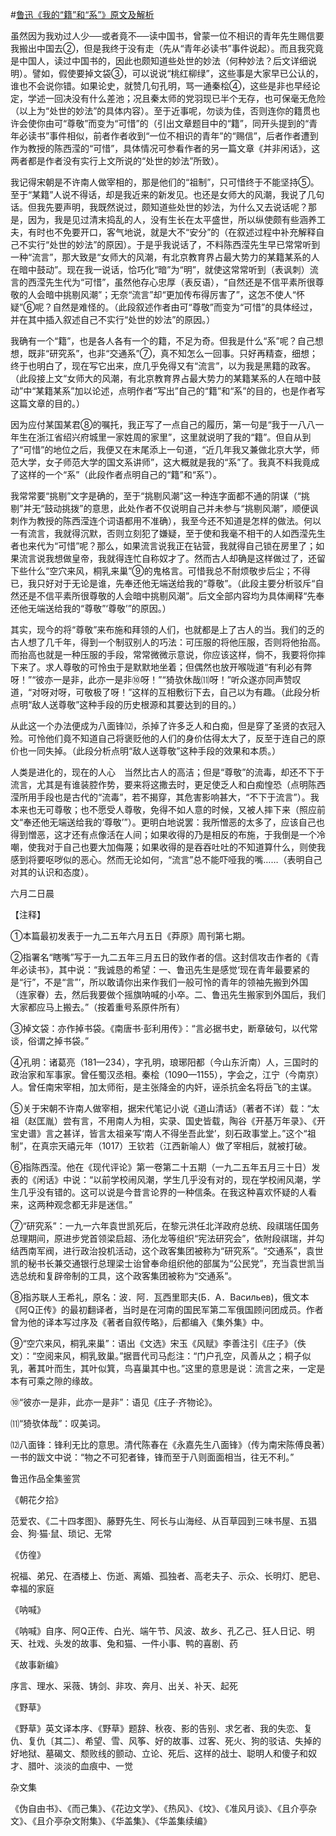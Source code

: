 #[鲁迅《我的“籍”和“系”》原文及解析](https://www.vrrw.net/wx/7565.html)

虽然因为我劝过人少──或者竟不──读中国书，曾蒙一位不相识的青年先生赐信要我搬出中国去②，但是我终于没有走（先从“青年必读书”事件说起）。而且我究竟是中国人，读过中国书的，因此也颇知道些处世的妙法（何种妙法？后文详细说明）。譬如，假使要掉文袋③，可以说说“桃红柳绿”，这些事是大家早已公认的，谁也不会说你错。如果论史，就赞几句孔明，骂一通秦桧④，这些是非也早经论定，学述一回决没有什么差池；况且秦太师的党羽现已半个无存，也可保毫无危险（以上为“处世的妙法”的具体内容）。至于近事呢，勿谈为佳，否则连你的籍贯也许会使你由可“尊敬”而变为“可惜”的（引出文章题目中的“籍”，同开头提到的“青年必读书”事件相似，前者作者收到“一位不相识的青年”的“赐信”，后者作者遭到作为教授的陈西滢的“可惜”，具体情况可参看作者的另一篇文章《并非闲话》，这两者都是作者没有实行上文所说的“处世的妙法”所致）。



我记得宋朝是不许南人做宰相的，那是他们的“祖制”，只可惜终于不能坚持⑤。至于“某籍”人说不得话，却是我近来的新发见。也还是女师大的风潮，我说了几句话。但我先要声明，我既然说过，颇知道些处世的妙法，为什么又去说话呢？那是，因为，我是见过清末捣乱的人，没有生长在太平盛世，所以纵使颇有些涵养工夫，有时也不免要开口，客气地说，就是大不“安分”的（在叙述过程中补充解释自己不实行“处世的妙法”的原因）。于是乎我说话了，不料陈西滢先生早已常常听到一种“流言”，那大致是“女师大的风潮，有北京教育界占最大势力的某籍某系的人在暗中鼓动”。现在我一说话，恰巧化“暗”为“明”，就使这常常听到（表讽刺）流言的西滢先生代为“可惜”，虽然他存心忠厚（表反语），“自然还是不信平素所很尊敬的人会暗中挑剔风潮”；无奈“流言”却“更加传布得厉害了”，这怎不使人“怀疑”⑥呢？自然是难怪的。（此段叙述作者由可“尊敬”而变为“可惜”的具体经过，并在其中插入叙述自己不实行“处世的妙法”的原因。）

我确有一个“籍”，也是各人各有一个的籍，不足为奇。但我是什么“系”呢？自己想想，既非“研究系”，也非“交通系”⑦，真不知怎么一回事。只好再精查，细想；终于也明白了，现在写它出来，庶几乎免得又有“流言”，以为我是黑籍的政客。（此段接上文“女师大的风潮，有北京教育界占最大势力的某籍某系的人在暗中鼓动”中“某籍某系”加以论述，点明作者“写出”自己的“籍”和“系”的目的，也是作者写这篇文章的目的。）

因为应付某国某君⑧的嘱托，我正写了一点自己的履历，第一句是“我于一八八一年生在浙江省绍兴府城里一家姓周的家里”，这里就说明了我的“籍”。但自从到了“可惜”的地位之后，我便又在末尾添上一句道，“近几年我又兼做北京大学，师范大学，女子师范大学的国文系讲师”，这大概就是我的“系”了。我真不料我竟成了这样的一个“系”（此段作者点明自己的“籍”和“系”）。

我常常要“挑剔”文字是确的，至于“挑剔风潮”这一种连字面都不通的阴谋（“挑剔”并无“鼓动挑拨”的意思，此处作者不仅说明自己并未参与“挑剔风潮”，顺便讽刺作为教授的陈西滢连个词语都用不准确），我至今还不知道是怎样的做法。何以一有流言，我就得沉默，否则立刻犯了嫌疑，至于使和我毫不相干的人如西滢先生者也来代为“可惜”呢？那么，如果流言说我正在钻营，我就得自己锁在房里了；如果流言说我想做皇帝，我就得连忙自称奴才了。然而古人却确是这样做过了，还留下些什么“空穴来风，桐乳来巢”⑨的鬼格言。可惜我总不耐烦敬步后尘；不得已，我只好对于无论是谁，先奉还他无端送给我的“尊敬”。（此段主要分析驳斥“自然还是不信平素所很尊敬的人会暗中挑剔风潮”。后文全部内容均为具体阐释“先奉还他无端送给我的“尊敬”‘尊敬’”的原因。）

其实，现今的将“尊敬”来布施和拜领的人们，也就都是上了古人的当。我们的乏的古人想了几千年，得到一个制驭别人的巧法：可压服的将他压服，否则将他抬高。而抬高也就是一种压服的手段，常常微微示意说，你应该这样，倘不，我要将你摔下来了。求人尊敬的可怜虫于是默默地坐着；但偶然也放开喉咙道“有利必有弊呀！”“彼亦一是非，此亦一是非⑩呀！”“猗欤休哉⑾呀！”听众遂亦同声赞叹道，“对呀对呀，可敬极了呀！”这样的互相敷衍下去，自己以为有趣。（此段分析点明“敌人送尊敬”这种手段的历史根源和其要达到的目的。）

从此这一个办法便成为八面锋⑿，杀掉了许多乏人和白痴，但是穿了圣贤的衣冠入殓。可怜他们竟不知道自己将褒贬他的人们的身价估得太大了，反至于连自己的原价也一同失掉。（此段分析点明“敌人送尊敬”这种手段的效果和本质。）

人类是进化的，现在的人心　当然比古人的高洁；但是“尊敬”的流毒，却还不下于流言，尤其是有谁装腔作势，要来将这撒去时，更足使乏人和白痴惶恐（点明陈西滢所用手段也是古代的“流毒”，若不揭穿，其危害影响甚大，“不下于流言”）。我本来也无可尊敬；也不愿受人尊敬，免得不如人意的时候，又被人摔下来（照应前文“奉还他无端送给我的‘尊敬’”）。更明白地说罢：我所憎恶的太多了，应该自己也得到憎恶，这才还有点像活在人间；如果收得的乃是相反的布施，于我倒是一个冷嘲，使我对于自己也要大加侮蔑；如果收得的是吞吞吐吐的不知道算什么，则使我感到将要呕哕似的恶心。然而无论如何，“流言”总不能吓哑我的嘴……（表明自己对其的认识和态度）。

六月二日晨





【注释】

①本篇最初发表于一九二五年六月五日《莽原》周刊第七期。

②指署名“瞎嘴”写于一九二五年三月五日的致作者的信。这封信攻击作者的《青年必读书》，其中说：“我诚恳的希望：一、鲁迅先生是感觉‘现在青年最要紧的是“行”，不是“言”’，所以敢请你出来作我们一般可怜的青年的领袖先搬到外国（连家眷）去，然后我要做个摇旗呐喊的小卒。二、鲁迅先生搬家到外国后，我们大家都应马上搬去。”（按着重号系原件所有）

③掉文袋：亦作掉书袋。《南唐书·彭利用传》：“言必据书史，断章破句，以代常谈，俗谓之掉书袋。”

④孔明：诸葛亮（181—234），字孔明，琅琊阳都（今山东沂南）人，三国时的政治家和军事家。曾任蜀汉丞相。秦桧（1090—1155），字会之，江宁（今南京）人。曾任南宋宰相，加太师衔，是主张降金的内奸，诬杀抗金名将岳飞的主谋。

⑤关于宋朝不许南人做宰相，据宋代笔记小说《道山清话》（著者不详）载：“太祖（赵匡胤）尝有言，不用南人为相，实录、国史皆载，陶谷《开基万年录》、《开宝史谱》言之甚详，皆言太祖亲写‘南人不得坐吾此堂’，刻石政事堂上。”这个“祖制”，在真宗天禧元年（1017）王钦若（江西新喻人）做了宰相后，就被打破。

⑥指陈西滢。他在《现代评论》第一卷第二十五期（一九二五年五月三十日）发表的《闲话》中说：“以前学校闹风潮，学生几乎没有对的，现在学校闹风潮，学生几乎没有错的。这可以说是今昔言论界的一种信条。在我这种喜欢怀疑的人看来，这两种观念都无非是迷信。”

⑦“研究系”：一九一六年袁世凯死后，在黎元洪任北洋政府总统、段祺瑞任国务总理期间，原进步党首领梁启超、汤化龙等组织“宪法研究会”，依附段祺瑞，并勾结西南军阀，进行政治投机活动，这个政客集团被称为“研究系”。“交通系”，袁世凯的秘书长兼交通银行总理梁士诒曾奉命组织他的部属为“公民党”，充当袁世凯当选总统和复辟帝制的工具，这个政客集团被称为“交通系”。

⑧指苏联人王希礼，原名：波．阿．瓦西里耶夫(Б．Α．Βасильев)，俄文本《阿Q正传》的最初翻译者，当时是在河南的国民军第二军俄国顾问团成员。作者曾为他的译本写过序及《著者自叙传略》，后都编入《集外集》中。

⑨“空穴来风，桐乳来巢”：语出《文选》宋玉《风赋》李善注引《庄子》（佚文）：“空阅来风，桐乳致巢。”据晋代司马彪注：“门户孔空，风善从之；桐子似乳，著其叶而生，其叶似箕，鸟喜巢其中也。”这里的意思是说：流言之来，一定是本有可乘之隙的缘故。

⑩“彼亦一是非，此亦一是非”：语见《庄子·齐物论》。

⑾“猗欤体哉”：叹美词。

⑿八面锋：锋利无比的意思。清代陈春在《永嘉先生八面锋》（传为南宋陈傅良著）一书的跋文中说：“物之不可犯者锋，锋而至于八则面面相当，往无不利。”

鲁迅作品全集鉴赏

《朝花夕拾》

范爱农、《二十四孝图》、藤野先生、阿长与山海经、从百草园到三味书屋、五猖会、狗·猫·鼠、琐记、无常

《仿徨》

祝福、弟兄、在酒楼上、伤逝、离婚、孤独者、高老夫子、示众、长明灯、肥皂、幸福的家庭

《呐喊》

《呐喊》自序、阿Q正传、白光、端午节、风波、故乡、孔乙己、狂人日记、明天、社戏、头发的故事、兔和猫、一件小事、鸭的喜剧、药

《故事新编》

序言、理水、采薇、铸剑、非攻、奔月、出关、补天、起死

《野草》

《野草》英文译本序、《野草》题辞、秋夜、影的告别、求乞者、我的失恋、复仇、复仇〔其二〕、希望、雪、风筝、好的故事、过客、死火、狗的驳诘、失掉的好地狱、墓碣文、颓败线的颤动、立论、死后、这样的战士、聪明人和傻子和奴才、腊叶、淡淡的血痕中、一觉

杂文集

《伪自由书》、《而己集》、《花边文学》、《热风》、《坟》、《准风月谈》、《且介亭杂文》、《且介亭杂文附集》、《华盖集》、《华盖集续编》

